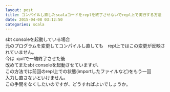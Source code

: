 ```yaml
---
layout: post
title: コンパイルし直したscalaコードをreplを終了させないでrepl上で実行する方法
date: 2015-04-08 03:12:50
categories: scala
---
```

<!-- {% raw %} -->
<p>sbt consoleを起動している場合<br>
元のプログラムを変更してコンパイルし直しても　repl上ではこの変更が反映されていません。<br>
今は :quitで一端終了させた後<br>
改めてまたsbt consoleを起動させていますが、<br>
この方法では前回のrepl上での状態(importしたファイルなど)をもう一回<br>
入力し直さないといけません。<br>
この手間をなくしたいのですが、どうすればよいでしょうか。</p>
<!-- {% endraw %} -->
